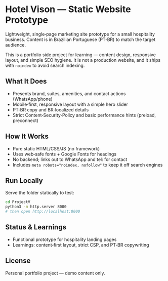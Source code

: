 # Hotel Vison — Static Website Prototype

Lightweight, single‑page marketing site prototype for a small hospitality business. Content is in Brazilian Portuguese (PT‑BR) to match the target audience.

This is a portfolio side project for learning — content design, responsive layout, and simple SEO hygiene. It is not a production website, and it ships with `noindex` to avoid search indexing.

## What It Does
- Presents brand, suites, amenities, and contact actions (WhatsApp/phone)
- Mobile‑first, responsive layout with a simple hero slider
- PT‑BR copy and BR‑localized details
- Strict Content‑Security‑Policy and basic performance hints (preload, preconnect)

## How It Works
- Pure static HTML/CSS/JS (no framework)
- Uses web‑safe fonts + Google Fonts for headings
- No backend; links out to WhatsApp and tel: for contact
- Includes `meta robots="noindex, nofollow"` to keep it off search engines

## Run Locally
Serve the folder statically to test:

```bash
cd ProjectV
python3 -m http.server 8000
# then open http://localhost:8000
```

## Status & Learnings
- Functional prototype for hospitality landing pages
- Learnings: content‑first layout, strict CSP, and PT‑BR copywriting

## License
Personal portfolio project — demo content only.

